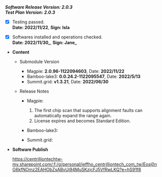 

  
***Software Release Version: 2.0.3***  
***Test Plan Version: 2.0.3***

* [X] Testing passed.  
      **Date: 2022/11/22**,   **Sign: Isla**

* [X] Softwares installed and operations checked.  
      **Date: __2022/11/30___**,   **Sign: __Jane___**

*  **Content**  
    *  Submodule Version  
        *  Magpie: **2.0.96-1122094603**,          Date: **2022/11/22**  
        *  Bamboo-lake3: **0.0.24.2-1122095547**,          Date: **2022/5/13**  
        *  Summit.grid: **v1.3.21**,          Date: **2022/06/30**

    *  Release Notes  
        *  Magpie:  
            1. The first chip scan that supports alignment faults can automatically expand the range again.  
            2. License expires and becomes Standard Edition.
  
        *  Bamboo-lake3:
  
        *  Summit.grid:
  
* **Software Publish** 

    https://centrilliontechtw-my.sharepoint.com/:f:/g/personal/jeffho_centrilliontech_com_tw/Eosj0nG6kfNOmz2EAHObZsABvUi94MuSKzjcFJ5VfRwLKQ?e=hS91f8
